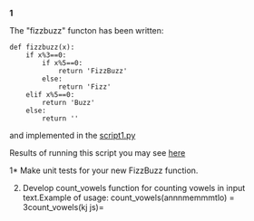 **1**

The "fizzbuzz" functon has been written:
```
def fizzbuzz(x):
    if x%3==0:
        if x%5==0:
            return 'FizzBuzz'
        else:
            return 'Fizz'
    elif x%5==0:
        return 'Buzz'
    else:
        return ''
```
and implemented in the [script1.py](script1.py)

Results of running this script you may see [here](screenshots/001.JPG)


1* Make unit tests for your new FizzBuzz function.

2. Develop count_vowels function for counting vowels in input text.Example of usage: count_vowels(annnmemmmtlo) = 3count_vowels(kj  js)=
